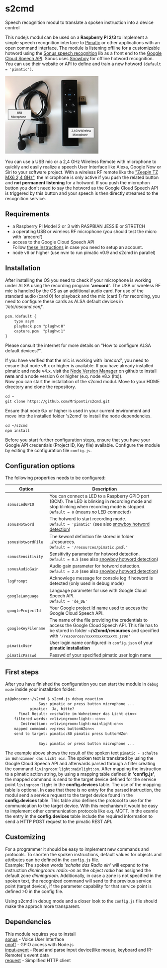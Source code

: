 # s2cmd
Speech recognition modul to translate a spoken instruction into a device control

This nodejs modul can be used on a **Raspberry PI 2/3**  to implement a simple speech recognition interface to [Pimatic](https://pimatic.org) or other applications with an open command interface. The module is listening offline for a customizable hotword using the [Sonus speech recognition](https://github.com/evancohen/sonus) lib as a front end to the [Google Cloud Speech API](https://cloud.google.com/speech-to-text). Sonus uses [Snowboy](https://snowboy.kitt.ai) for offline hotword recognition. You can use their website or API to define and train a new hotword `(default = 'pimatic')`.

<img src="https://github.com/MrSponti/s2cmd/blob/master/Microphone.png" width="300" height="250">

You can use a USB mic or a 2,4 GHz Wireless Remote with microphone to quickly and easily realize a speech User Interface like Alexa, Google Now or Siri to your software project. With a wireless RF remote like the ["Zeepin TZ MX6 2,4 GHz"](https://de.aliexpress.com/item/Zeepin-TZ-MX6-A-2-4GHz-Wireless-Intelligent-Wireless-Romote-Control-Voice-Control-for-smart-TV/32796526519.html), the microphone is only active if you push the related button and **not permanent listening** for a hotword. If you push the microphon button you don't need to say the hotword as the Google Cloud Speech API is triggered by this button and your speech is then directly streamed to the recognition service.

## Requirements
- a Raspberry PI Model 2 or 3 with RASPBIAN JESSIE or STRETCH
- a operating USB or wireless RF microphone (you should test the micro with 'arecord')
- access to the Google Cloud Speech API<br>   Follow [these instructions](https://cloud.google.com/speech/docs/getting-started) in case you need to setup an account.
- node v6 or higher  (use nvm to run pimatic v0.9 and s2cmd in parallel)

## Installation
After installing the OS you need to check if your microphone is working under ALSA using the recording program **'arecord'**. The USB or wireless RF mic is handled by the OS as an additional audio card. For use of the standard audio (card 0) for playback and the mic (card 1) for recording, you need to configure these cards as ALSA default devices in *'/etc/asound.conf'*. 

```
pcm.!default {
    type asym
    playback.pcm "plughw:0"
    capture.pcm  "plughw:1"
}
```
Please consult the internet for more details on "How to configure ALSA default devices?".

If you have verified that the mic is working with *'arecord'*, you need to ensure that node v6.x or higher is available. If you have already installed pimatic and node v4.x, visit the [Node Version Manager](https://github.com/creationix/nvm) on github to install **nvm** and a node version 6 or higher (e.q. node v8.x (lts)).<br> Now you can start the installation of the s2cmd modul. Move to your HOME directory and clone the repository.
```
cd ~
git clone https://github.com/MrSponti/s2cmd.git
```

Ensure that node 6.x or higher is used in your current environment and move into the installed folder 's2cmd' to install the node dependencies.
```
cd ~/s2cmd
npm install
```

Before you start further configuration steps, ensure that you have your Google API credentials (Project ID, Key file) available.
Configure the module by editing the configuration file `config.js`. 

## Configuration options

The following properties needs to be configured:

|Option|Description|
|---|---|
|``sonusLedGPIO``|You can connect a LED to a Raspberry GPIO port (BCM). The LED is blinking in recording mode and stop blinking when recording mode is stopped.<br>`Default = 0`  (means *no* LED connected) |
|``sonusHotword``| The hotword to start recording mode.<br>`Default = 'pimatic'` (see also [snowboy hotword detection](https://github.com/Kitt-AI/snowboy))|
|``sonusHotwordFile``|The keword definition file stored in folder ../resources.<br>`Default = '/resources/pimatic.pmdl'`|
|``sonusSensitivity``|Sensitivity parameter for hotword detection.<br>`Default = 0.5`  (see also [snowboy hotword detection](https://github.com/Kitt-AI/snowboy))|
|``sonusAudioGain``|Audio gain parameter for hotword detection.<br>`Default = 2.0`  (see also [snowboy hotword detection](https://github.com/Kitt-AI/snowboy))|
|``logPrompt``|Acknowlege message for console log if hotword is detected (only used in debug mode)|
|``googleLanguage``|Language parameter for use with Google Cloud Speech API.<br>`Default = 'de_DE'`|
|``googleProjectId``| Your Google project Id name used to access the Google Cloud Speech API.|
|``googleKeyFilename``|The name of the file providing the credentials to access the Google Cloud Speech API. This file has to be stored in folder  **~/s2cmd/resources** and specified with *`'/resources/xxxxxxxxxxxxxx.json'`*|
|``pimaticUser``|User login name configured in ``config.json`` of your **pimatic installation**|
|``pimaticPasswd``|Passwd of your specified pimatic user login name|

## First steps
After you have finished the configuration you can start the module in ``debug mode`` inside your installation folder:
```
pi@phoscon:~/s2cmd $ s2cmd.js debug noaction
               Say: pimatic or press button microphone ...
           pimatic:  Ja, bitte?
      Final Result: >>schalte im Wohnzimmer das Licht ein<<
    filtered words: >>livingroom:light:-:on<<
       Instruction: >>livingroom:light:mainlight:on<<
    mapped command: >>press buttonWZon<<
    send to target: pimatic:80 pimatic press buttonWZon
               
               Say: pimatic or press button microphone ...
```
The example above shows the result of the spoken text `pimatic - schalte im Wohnzimmer das Licht ein`. The spoken text is translated by using the Google Cloud Speech API and afterwards parsed through a filter creating the command `livingroom:light:mainlight:on`. After mapping the instruction to a pimatic action string, by using a mapping table defined in **'config.js'**,  the mapped command is send to the target device defined for the service point `livingroom:light` in the **config.devices** table. The use of the mapping table is optional. In case that there is no entry for the parsed instruction, the modul send a service request to the target device found in the **config.devices** table. This table also defines the protocol to use for the communication to the target device. With this mechanism it would be easy to implement other communication protocols like e.q. MQTT. In the examle the entry in the **config.devices** table include the required information to send a HTTP POST request to the pimatic REST API.

## Customizing
For a programmer it should be easy to implement new commands and protocols. To shorten the spoken instructions, default values for objects and attributes can be defined in the `config.js` file.<br>
Example:  The spoken words *'schalte das Radio ein'* will expand to the instruction *dinningroom: radio:-on* as the object *radio* has assigned the default zone *dinningroom*. Additionally, in case a zone is not specified in the spoken text, the recognized command will send to the previous service point (target device),  if the parameter capability for that service point is defined >0 in the config file.

Using s2cmd in debug mode and a closer look to the `config.js` file should make the approch more transparent.

## Dependencies

This module requires you to install<br>
 [sonus](https://github.com/evancohen/sonus)           - Voice User Interface<br>
 [onoff](https://github.com/fivdi/onoff)               - GPIO access with Node.js<br>
 [input-event](https://github.com/song940/input-event) - Read and parse input device(like mouse, keyboard and IR-Remote)'s event data<br>
 [request](https://github.com/request/request)         - Simplified HTTP client<br>
